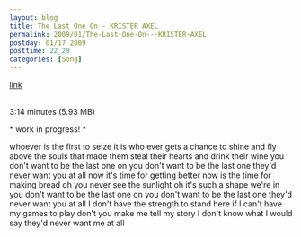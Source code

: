 ```yaml
---
layout: blog
title: The Last One On - KRISTER AXEL
permalink: 2009/01/The-Last-One-On---KRISTER-AXEL
postday: 01/17 2009
posttime: 22_29
categories: [Song]
---
```


<a href="http://kristeraxel.com/media/vault/MySong2.mp3">link</a>

<br />3:14 minutes (5.93 MB)<p>* work in progress! *</p>
whoever is the first to seize it
is who ever gets a chance to shine
and fly above the souls that made them
steal their hearts and drink their wine
you don't want to be
the last one on
you don't want to be
the last one
they'd never want you at all
now it's time for getting better
now is the time for making bread
oh you never see the sunlight
oh it's such a shape we're in
you don't want to be
the last one on
you don't want to be
the last one
they'd never want you at all
I don't have the strength to stand here
if I can't have my games to play
don't you make me tell my story
I don't know what I would say
they'd never want me at all
